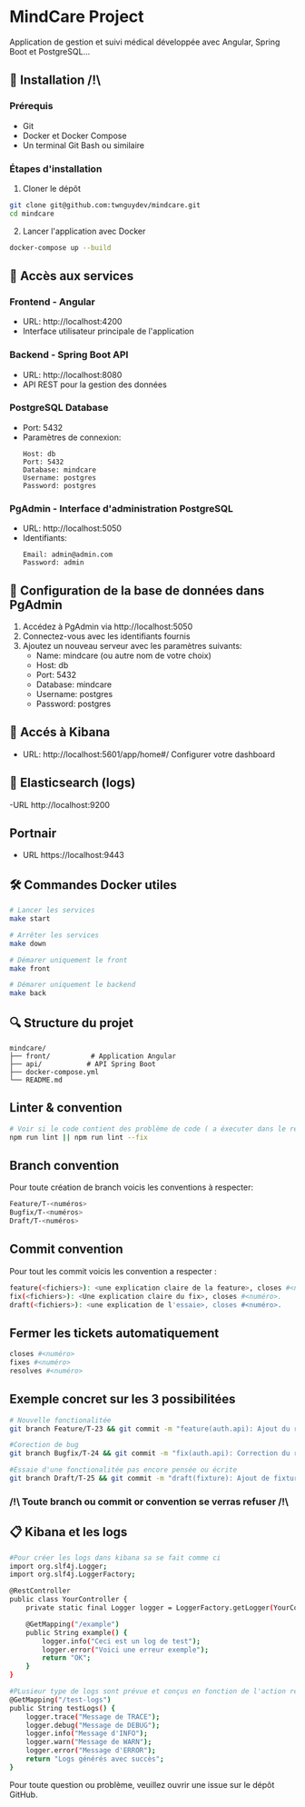# MindCare Project

Application de gestion et suivi médical développée avec Angular, Spring Boot et PostgreSQL...

## 🚀 Installation /!\

### Prérequis

- Git
- Docker et Docker Compose
- Un terminal Git Bash ou similaire

### Étapes d'installation

1. Cloner le dépôt

```bash
git clone git@github.com:twnguydev/mindcare.git
cd mindcare
```

2. Lancer l'application avec Docker

```bash
docker-compose up --build
```

## 🔗 Accès aux services

### Frontend - Angular

- URL: http://localhost:4200
- Interface utilisateur principale de l'application

### Backend - Spring Boot API

- URL: http://localhost:8080
- API REST pour la gestion des données

### PostgreSQL Database

- Port: 5432
- Paramètres de connexion:
  ```
  Host: db
  Port: 5432
  Database: mindcare
  Username: postgres
  Password: postgres
  ```

### PgAdmin - Interface d'administration PostgreSQL

- URL: http://localhost:5050
- Identifiants:
  ```
  Email: admin@admin.com
  Password: admin
  ```

## 📝 Configuration de la base de données dans PgAdmin

1. Accédez à PgAdmin via http://localhost:5050
2. Connectez-vous avec les identifiants fournis
3. Ajoutez un nouveau serveur avec les paramètres suivants:
   - Name: mindcare (ou autre nom de votre choix)
   - Host: db
   - Port: 5432
   - Database: mindcare
   - Username: postgres
   - Password: postgres

## 📝 Accés à Kibana

- URL: http://localhost:5601/app/home#/
  Configurer votre dashboard

## 📝 Elasticsearch (logs)

-URL http://localhost:9200

## Portnair

- URL https://localhost:9443

## 🛠️ Commandes Docker utiles

```bash
# Lancer les services
make start

# Arrêter les services
make down

# Démarer uniquement le front
make front

# Démarer uniquement le backend
make back
```

## 🔍 Structure du projet

```
mindcare/
├── front/          # Application Angular
├── api/           # API Spring Boot
├── docker-compose.yml
└── README.md
```

## Linter & convention

```bash
# Voir si le code contient des problème de code ( a éxecuter dans le repertoire ./front/ sinon sa ne marche pas)
npm run lint || npm run lint --fix
```

## Branch convention

Pour toute création de branch voicis les conventions à respecter:

```bash
Feature/T-<numéros>
Bugfix/T-<numéros>
Draft/T-<numéros>
```

## Commit convention

Pour tout les commit voicis les convention a respecter :

```bash
feature(<fichiers>): <une explication claire de la feature>, closes #<numéro>.
fix(<fichiers>): <Une explication claire du fix>, closes #<numéro>.
draft(<fichiers>): <une explication de l'essaie>, closes #<numéro>.
```

## Fermer les tickets automatiquement

```bash
closes #<numéro>
fixes #<numéro>
resolves #<numéro>
```

## Exemple concret sur les 3 possibilitées

```bash
# Nouvelle fonctionalitée
git branch Feature/T-23 && git commit -m "feature(auth.api): Ajout du rafraichissement du token, closes #23"

#Corection de bug
git branch Bugfix/T-24 && git commit -m "fix(auth.api): Correction du rafraichissement du token, fixes #24"

#Essaie d'une fonctionalitée pas encore pensée ou écrite
git branch Draft/T-25 && git commit -m "draft(fixture): Ajout de fixtures pour les CRON du serveur, resolves #25"
```

### /!\ Toute branch ou commit or convention se verras refuser /!\

## 📋 Kibana et les logs

```bash
#Pour créer les logs dans kibana sa se fait comme ci
import org.slf4j.Logger;
import org.slf4j.LoggerFactory;

@RestController
public class YourController {
    private static final Logger logger = LoggerFactory.getLogger(YourController.class);

    @GetMapping("/example")
    public String example() {
        logger.info("Ceci est un log de test");
        logger.error("Voici une erreur exemple");
        return "OK";
    }
}

#PLusieur type de logs sont prévue et conçus en fonction de l'action réaliser
@GetMapping("/test-logs")
public String testLogs() {
    logger.trace("Message de TRACE");
    logger.debug("Message de DEBUG");
    logger.info("Message d'INFO");
    logger.warn("Message de WARN");
    logger.error("Message d'ERROR");
    return "Logs générés avec succès";
}

```

Pour toute question ou problème, veuillez ouvrir une issue sur le dépôt GitHub.

```

```
